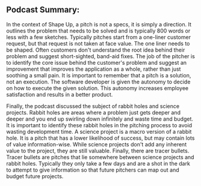 ## Podcast Summary:

In the context of Shape Up, a pitch is not a specs, it is simply a direction. It outlines the problem that needs to be solved and is typically 800 words or less with a few sketches. Typically pitches start from a one-liner customer request, but that request is not taken at face value. The one liner needs to be shaped. Often customers don't understand the root idea behind their problem and suggest short-sighted, band-aid fixes. The job of the pitcher is to identify the core issue behind the customer's problem and suggest an improvement that improves the application as a whole, rather than just soothing a small pain. It is important to remember that a pitch is a solution, not an execution. The software developer is given the autonomy to decide on how to execute the given solution. This autonomy increases employee satisfaction and results in a better product. 

Finally, the podcast discussed the subject of rabbit holes and science projects. Rabbit holes are areas where a problem just gets deeper and deeper and you end up swirling down infinitely and waste time and budget. It is important to identify these rabbit holes in the pitching process to avoid wasting development time. A science project is a macro version of a rabbit hole. It is a pitch that has a lower likelihood of success, but may contain lots of value information-wise. While science projects don't add any inherent value to the project, they are still valuable. Finally, there are tracer bullets. Tracer bullets are pitches that lie somewhere between science projects and rabbit holes. Typically they only take a few days and are a shot in the dark to attempt to give information so that future pitchers can map out and budget future projects.
